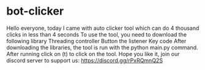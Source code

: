 # bot-clicker
Hello everyone, today I came with auto clicker tool
which can do 4 thousand clicks in less than 4 seconds
To use the tool, you need to download the following library
Threading
controller
Button
the listener
Key code
After downloading the libraries, the tool is run with the python main.py command. After running click on (t) to click on the tool.
Hope you like it, join our discord server to support us:
https://discord.gg/rPxRQmnQ2S
